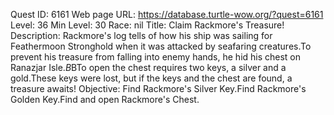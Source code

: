 Quest ID: 6161
Web page URL: https://database.turtle-wow.org/?quest=6161
Level: 36
Min Level: 30
Race: nil
Title: Claim Rackmore's Treasure!
Description: Rackmore's log tells of how his ship was sailing for Feathermoon Stronghold when it was attacked by seafaring creatures.To prevent his treasure from falling into enemy hands, he hid his chest on Ranazjar Isle.$B$BTo open the chest requires two keys, a silver and a gold.These keys were lost, but if the keys and the chest are found, a treasure awaits!
Objective: Find Rackmore's Silver Key.Find Rackmore's Golden Key.Find and open Rackmore's Chest.
